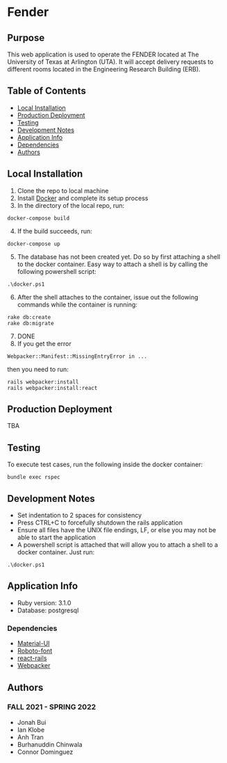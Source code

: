 # Fender

## Purpose
This web application is used to operate the FENDER located at The University of Texas at Arlington (UTA). It will accept delivery requests to different rooms located in the Engineering Research Building (ERB).

## Table of Contents
* [Local Installation](#local-installation)
* [Production Deployment](#production-deployment)
* [Testing](#testing)
* [Development Notes](#development-notes)
* [Application Info](#application-info)
* [Dependencies](#dependencies)
* [Authors](#authors)

## Local Installation
1. Clone the repo to local machine
2. Install [Docker](https://www.docker.com/get-started) and complete its setup process
3. In the directory of the local repo, run:
```
docker-compose build
```
4. If the build succeeds, run:
```
docker-compose up
```
5. The database has not been created yet. Do so by first attaching a shell to the docker container. Easy way to attach a shell is by calling the following powershell script:
```
.\docker.ps1
```
6. After the shell attaches to the container, issue out the following commands while the container is running:
```
rake db:create
rake db:migrate
```
7. DONE
8. If you get the error
```
Webpacker::Manifest::MissingEntryError in ...
```
then you need to run:
```
rails webpacker:install
rails webpacker:install:react
```

## Production Deployment
TBA

## Testing
To execute test cases, run the following inside the docker container:
```
bundle exec rspec
```

## Development Notes
- Set indentation to 2 spaces for consistency
- Press CTRL+C to forcefully shutdown the rails application
- Ensure all files have the UNIX file endings, LF, or else you may not be able to start the application
- A powershell script is attached that will allow you to attach a shell to a docker container. Just run:
```
.\docker.ps1
```
## Application Info
* Ruby version: 3.1.0
* Database: postgresql

### Dependencies
* [Material-UI](https://mui.com/)
* [Roboto-font](https://fonts.google.com/specimen/Roboto)
* [react-rails](https://github.com/reactjs/react-rails)
* [Webpacker](https://rubygems.org/gems/webpacker/versions/0.1)

## Authors
### FALL 2021 - SPRING 2022
- Jonah Bui
- Ian Klobe
- Anh Tran
- Burhanuddin Chinwala
- Connor Dominguez
